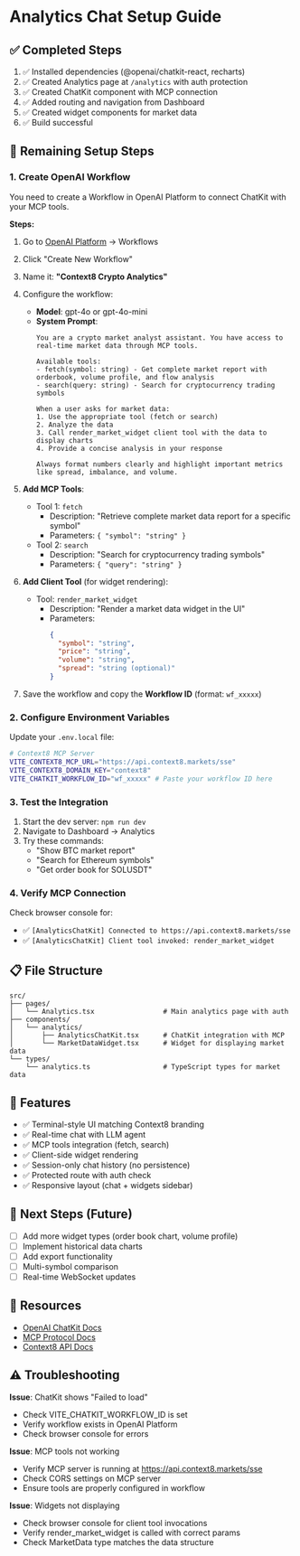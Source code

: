 # Analytics Chat Setup Guide

## ✅ Completed Steps

1. ✅ Installed dependencies (@openai/chatkit-react, recharts)
2. ✅ Created Analytics page at `/analytics` with auth protection
3. ✅ Created ChatKit component with MCP connection
4. ✅ Added routing and navigation from Dashboard
5. ✅ Created widget components for market data
6. ✅ Build successful

## 🔧 Remaining Setup Steps

### 1. Create OpenAI Workflow

You need to create a Workflow in OpenAI Platform to connect ChatKit with your MCP tools.

**Steps:**

1. Go to [OpenAI Platform](https://platform.openai.com) → Workflows
2. Click "Create New Workflow"
3. Name it: **"Context8 Crypto Analytics"**
4. Configure the workflow:
   - **Model**: gpt-4o or gpt-4o-mini
   - **System Prompt**:
     ```
     You are a crypto market analyst assistant. You have access to real-time market data through MCP tools.

     Available tools:
     - fetch(symbol: string) - Get complete market report with orderbook, volume profile, and flow analysis
     - search(query: string) - Search for cryptocurrency trading symbols

     When a user asks for market data:
     1. Use the appropriate tool (fetch or search)
     2. Analyze the data
     3. Call render_market_widget client tool with the data to display charts
     4. Provide a concise analysis in your response

     Always format numbers clearly and highlight important metrics like spread, imbalance, and volume.
     ```

5. **Add MCP Tools**:
   - Tool 1: `fetch`
     - Description: "Retrieve complete market data report for a specific symbol"
     - Parameters: `{ "symbol": "string" }`
   - Tool 2: `search`
     - Description: "Search for cryptocurrency trading symbols"
     - Parameters: `{ "query": "string" }`

6. **Add Client Tool** (for widget rendering):
   - Tool: `render_market_widget`
     - Description: "Render a market data widget in the UI"
     - Parameters:
       ```json
       {
         "symbol": "string",
         "price": "string",
         "volume": "string",
         "spread": "string (optional)"
       }
       ```

7. Save the workflow and copy the **Workflow ID** (format: `wf_xxxxx`)

### 2. Configure Environment Variables

Update your `.env.local` file:

```bash
# Context8 MCP Server
VITE_CONTEXT8_MCP_URL="https://api.context8.markets/sse"
VITE_CONTEXT8_DOMAIN_KEY="context8"
VITE_CHATKIT_WORKFLOW_ID="wf_xxxxx" # Paste your workflow ID here
```

### 3. Test the Integration

1. Start the dev server: `npm run dev`
2. Navigate to Dashboard → Analytics
3. Try these commands:
   - "Show BTC market report"
   - "Search for Ethereum symbols"
   - "Get order book for SOLUSDT"

### 4. Verify MCP Connection

Check browser console for:
- ✅ `[AnalyticsChatKit] Connected to https://api.context8.markets/sse`
- ✅ `[AnalyticsChatKit] Client tool invoked: render_market_widget`

## 📋 File Structure

```
src/
├── pages/
│   └── Analytics.tsx                 # Main analytics page with auth
├── components/
│   └── analytics/
│       ├── AnalyticsChatKit.tsx      # ChatKit integration with MCP
│       └── MarketDataWidget.tsx      # Widget for displaying market data
└── types/
    └── analytics.ts                  # TypeScript types for market data
```

## 🎨 Features

- ✅ Terminal-style UI matching Context8 branding
- ✅ Real-time chat with LLM agent
- ✅ MCP tools integration (fetch, search)
- ✅ Client-side widget rendering
- ✅ Session-only chat history (no persistence)
- ✅ Protected route with auth check
- ✅ Responsive layout (chat + widgets sidebar)

## 🚀 Next Steps (Future)

- [ ] Add more widget types (order book chart, volume profile)
- [ ] Implement historical data charts
- [ ] Add export functionality
- [ ] Multi-symbol comparison
- [ ] Real-time WebSocket updates

## 🔗 Resources

- [OpenAI ChatKit Docs](https://chatkit.openai.com)
- [MCP Protocol Docs](https://modelcontextprotocol.io)
- [Context8 API Docs](https://api.context8.markets/docs)

## ⚠️ Troubleshooting

**Issue**: ChatKit shows "Failed to load"
- Check VITE_CHATKIT_WORKFLOW_ID is set
- Verify workflow exists in OpenAI Platform
- Check browser console for errors

**Issue**: MCP tools not working
- Verify MCP server is running at https://api.context8.markets/sse
- Check CORS settings on MCP server
- Ensure tools are properly configured in workflow

**Issue**: Widgets not displaying
- Check browser console for client tool invocations
- Verify render_market_widget is called with correct params
- Check MarketData type matches the data structure
